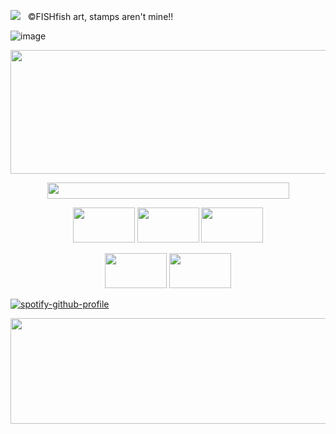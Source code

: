 ![](https://komarev.com/ghpvc/?username=cauIfield&color=yellow) &nbsp; ©FISHfish art, stamps aren't mine!!

![image](https://github.com/user-attachments/assets/443f1083-0f13-404d-8087-1dba1465850c)

<p align="center">
  <img width="554" height="198" src="https://github.com/user-attachments/assets/c3025dde-d82e-4047-902d-a2af9ebd8eff">
</p>


<p align="center">
  <img width="387" height="26" src="https://github.com/user-attachments/assets/34eb25f0-09c5-459b-ba4c-411b27eb766d">
</p>

<p align="center">
  <img width="99" height="56" src="https://github.com/user-attachments/assets/a0e92f7f-ace0-4ec1-a891-42bdb11ab542">
  <img width="99" height="56" src="https://github.com/user-attachments/assets/ccc86f09-8fa1-454e-a8e2-c4143dafe724"> <img width="99" height="56" src="https://github.com/user-attachments/assets/810de1fd-f007-47ee-bc48-260163775c75">
</p>

<p align="center">
  <img width="99" height="56" src="https://github.com/user-attachments/assets/86496ed3-01f7-4bf2-8c9f-c48788c51636">
  <img width="99" height="56" src="https://github.com/user-attachments/assets/7d0ba6cb-724a-42e4-9a4e-86a9a6bd3ed2">

[![spotify-github-profile](https://spotify-github-profile.kittinanx.com/api/view?uid=cc7ruoqolcp0f2nf5f1txlivi&cover_image=true&theme=default&show_offline=false&background_color=121212&interchange=false&bar_color=f2f2f2&bar_color_cover=true)](https://spotify-github-profile.kittinanx.com/api/view?uid=cc7ruoqolcp0f2nf5f1txlivi&redirect=true)


<p align="center">
  <img width="557" height="169" src="https://github.com/user-attachments/assets/dda70c32-4a25-4a69-8e62-bad6cc0cf560">
</p>






































